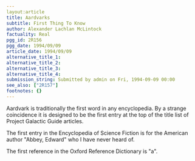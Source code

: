 ```yaml
---
layout:article
title: Aardvarks
subtitle: First Thing To Know
author: Alexander Lachlan McLintock
factuality: Real
pgg_id: 2R156
pgg_date: 1994/09/09
article_date: 1994/09/09
alternative_title_1: 
alternative_title_2: 
alternative_title_3: 
alternative_title_4: 
submission_string: Submitted by admin on Fri, 1994-09-09 00:00
see_also: ["2R157"]
footnotes: {}
---
```

<div>
<p>Aardvark is traditionally the first word in any encyclopedia. By a strange coincidence it is designed to be the first entry at the top of the title list of Project Galactic Guide articles.</p>
<p>The first entry in the Encyclopedia of Science Fiction is for the American author "Abbey, Edward" who I have never heard of.</p>
<p>The first reference in the Oxford Reference Dictionary is "a".</p>
</div>
